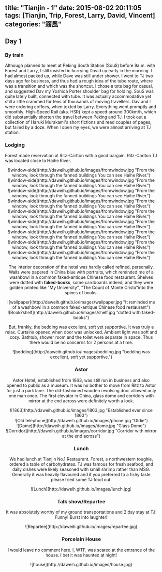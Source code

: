 title: "Tianjin - 1"
date: 2015-08-02 20:11:05
tags: [Tianjin, Trip, Forest, Larry, David, Vincent]
categories: "籟風"
---

## Day 1
### By train

 Although planned to meet at Peking South Station (SouS) before 9a.m. with Forest and Larry, I still insisted in hurrying David up early in the morning. I had almost packed up, while Dave was still under shower. I went to TJ two days ago for business, and thus had a rough idea of the tube route, where was a transition and which was the shortcut. I chose a tote bag for casual, and suggested Dav my Yoshida Porter shoulder bag for holding.
 SouS was quite lately built, connected with tube. It was actually accommodative yet still a little crammed for tens of thousands of moving travellers. Dav and I were ordering coffees, when texted by Larry. Everything went promptly and smoothly.
 High-Speed Rail (aka. HSR) kept a speed around 300km/h, which did substantially shorten the travel between Peking and TJ. I took out a collection of Haruki Murakami's short fictions and read couples of pages, but failed by a doze. When I open my eyes, we were almost arriving at TJ station.
 
### Lodging

 Forest made reservation at Ritz-Carlton with a good bargain. Ritz-Carlton TJ was located close to Haihe River. 
 
<center>![window-side](http://daweih.github.io/images/fromwindow.jpg "From the window, look through the fanned buildings You can see Haihe River.")
 
 
<center>![window-side](http://daweih.github.io/images/fromwindow.jpg "From the window, look through the fanned buildings You can see Haihe River.")
 
 
<center>![window-side](http://daweih.github.io/images/fromwindow.jpg "From the window, look through the fanned buildings You can see Haihe River.")
 
 
<center>![window-side](http://daweih.github.io/images/fromwindow.jpg "From the window, look through the fanned buildings You can see Haihe River.")
 
 
<center>![window-side](http://daweih.github.io/images/fromwindow.jpg "From the window, look through the fanned buildings You can see Haihe River.")
 
 
<center>![window-side](http://daweih.github.io/images/fromwindow.jpg "From the window, look through the fanned buildings You can see Haihe River.")
 
 
<center>![window-side](http://daweih.github.io/images/fromwindow.jpg "From the window, look through the fanned buildings You can see Haihe River.")
 
 
<center>![window-side](http://daweih.github.io/images/fromwindow.jpg "From the window, look through the fanned buildings You can see Haihe River.")
 
 
<center>![window-side](http://daweih.github.io/images/fromwindow.jpg "From the window, look through the fanned buildings You can see Haihe River.")
 
 The interior decoration of the hotel was hardly called refined, personally. Walls were papered in China blue with portraits, which reminded me of a washbowl in a common faked-antique Chinese food restaurant. Shelves were dotted with **faked-books**, some cardboards indeed, and they were golden printed like "My University", "The Count of Monte Cristo"into the spines of books.
 
<center>![wallpaper](http://daweih.github.io/images/wallpaper.jpg "It reminded me of a washbowl in a common faked-antique Chinese food restaurant") 
<center>![Book?shelf](http://daweih.github.io/images/shelf.jpg "dotted with faked-books")
 
 But, frankly, the bedding was excellent, soft yet supportive. It was truly a relax. Curtains opened when door was unlocked. Ambient light was soft and cozy. Bathtub, shower room and the toilet were separate in space. Thus there would be no concerns for 2 persons at a time.
 
<center>![bedding](http://daweih.github.io/images/bedding.jpg "bedding was excellent, soft yet supportive.")
 
### Astor

 Astor Hotel, established from 1863, was still run in business and also opened to public as a museum. It was no bother to move from Ritz to Astor for just a park lane. The old-fashioned wooden revolving door allowed only one man once. The first elevator in China, glass dome and corridors with mirror at the end across were definitely worth a look.

<center>![1863](http://daweih.github.io/images/1863.jpg "Established ever since 1863")
<center>![Old telephone](http://daweih.github.io/images/phone.jpg "Oldie")
<center>![Dome](http://daweih.github.io/images/dome.jpg "Glass Dome")
<center>![Corridor](http://daweih.github.io/images/corridor.jpg "Corridor with mirror at the end across")
 
### Lunch

 We had lunch at Tianjin No.1 Restaurant. Forest, a northwestern toughie, ordered a table of carbohydrates. TJ was famous for fresh seafood, and daily dishes were likely seasoned with small shrimp rather than MSG. Generally it was heavily flavoured and if you preferred to a fishy taste please tried some TJ food out.
 
<center>![Lunch](http://daweih.github.io/images/lunch.jpg)
 
### Talk show/Repartee 

 It was absolutely worthy of my ground transportations and 2 day stay at TJ! Funny! Burst into laughter! 

<center>![Repartee](http://daweih.github.io/images/repartee.jpg)
 
### Porcelain House

 I would leave no comment here. I, WTF, was scared at the entrance of the house. I bet it was haunted at night! 
<center>![house](http://daweih.github.io/images/house.jpg)